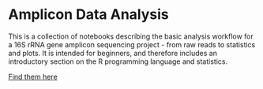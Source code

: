 # Amplicon Data Analysis

This is a collection of notebooks describing the basic analysis workflow for a 16S rRNA gene amplicon sequencing project - from raw reads to statistics and plots. It is intended for beginners, and therefore includes an introductory section on the R programming language and statistics.

[Find them here](https://microucph.github.io/amplicon_data_analysis/)
